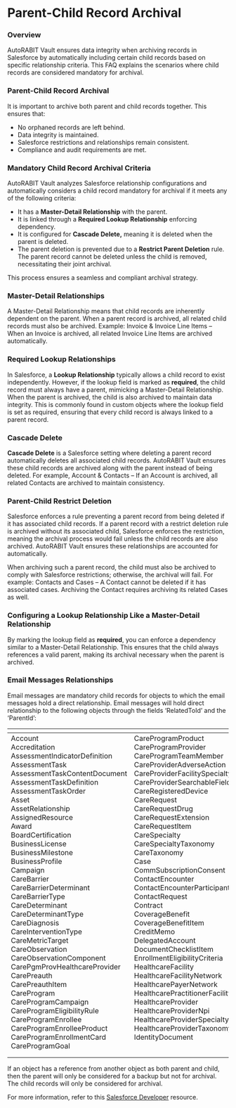 # Parent-Child Record Archival

### **Overview** <a href="#id-1.-overview" id="id-1.-overview"></a>

AutoRABIT Vault ensures data integrity when archiving records in Salesforce by automatically including certain child records based on specific relationship criteria. This FAQ explains the scenarios where child records are considered mandatory for archival.

### Parent-Child Record Archival <a href="#q6-why-is-it-important-to-archive-both-parent-and-child-records-together" id="q6-why-is-it-important-to-archive-both-parent-and-child-records-together"></a>

It is important to archive both parent and child records together. This ensures that:

* No orphaned records are left behind.
* Data integrity is maintained.
* Salesforce restrictions and relationships remain consistent.
* Compliance and audit requirements are met.

### **Mandatory Child Record Archival Criteria** <a href="#q9-how-does-autorabit-vault-ensure-that-all-mandatory-child-records-are-archived" id="q9-how-does-autorabit-vault-ensure-that-all-mandatory-child-records-are-archived"></a>

AutoRABIT Vault analyzes Salesforce relationship configurations and automatically considers a child record mandatory for archival if it meets any of the following criteria:

* It has a **Master-Detail Relationship** with the parent.
* It is linked through a **Required Lookup Relationship** enforcing dependency.
* It is configured for **Cascade Delete,** meaning it is deleted when the parent is deleted.
* The parent deletion is prevented due to a **Restrict Parent Deletion** rule. The parent record cannot be deleted unless the child is removed, necessitating their joint archival.

This process ensures a seamless and compliant archival strategy.

### **Master-Detail Relationships** <a href="#q2-how-does-a-master-detail-relationship-affect-archival" id="q2-how-does-a-master-detail-relationship-affect-archival"></a>

A Master-Detail Relationship means that child records are inherently dependent on the parent. When a parent record is archived, all related child records must also be archived. Example: Invoice & Invoice Line Items – When an Invoice is archived, all related Invoice Line Items are archived automatically.

### **Required Lookup Relationships** <a href="#q3-what-happens-in-a-lookup-relationship-where-the-field-is-required" id="q3-what-happens-in-a-lookup-relationship-where-the-field-is-required"></a>

In Salesforce, a **Lookup Relationship** typically allows a child record to exist independently. However, if the lookup field is marked as **required**, the child record must always have a parent, mimicking a Master-Detail Relationship. When the parent is archived, the child is also archived to maintain data integrity. This is commonly found in custom objects where the lookup field is set as required, ensuring that every child record is always linked to a parent record.

### **Cascade Delete** <a href="#q4-what-is-cascade-delete-and-how-does-it-impact-archival" id="q4-what-is-cascade-delete-and-how-does-it-impact-archival"></a>

**Cascade Delete** is a Salesforce setting where deleting a parent record automatically deletes all associated child records. AutoRABIT Vault ensures these child records are archived along with the parent instead of being deleted. For example, Account & Contacts – If an Account is archived, all related Contacts are archived to maintain consistency.

### **Parent-Child Restrict Deletion** <a href="#q5-what-does-it-mean-when-a-parent-record-is-restricted-from-deletion-due-to-a-child-record" id="q5-what-does-it-mean-when-a-parent-record-is-restricted-from-deletion-due-to-a-child-record"></a>

Salesforce enforces a rule preventing a parent record from being deleted if it has associated child records. If a parent record with a restrict deletion rule is archived without its associated child, Salesforce enforces the restriction, meaning the archival process would fail unless the child records are also archived. AutoRABIT Vault ensures these relationships are accounted for automatically.

When archiving such a parent record, the child must also be archived to comply with Salesforce restrictions; otherwise, the archival will fail. For example: Contacts and Cases – A Contact cannot be deleted if it has associated cases. Archiving the Contact requires archiving its related Cases as well.

### **Configuring a Lookup Relationship Like a Master-Detail Relationship** <a href="#q7-can-a-lookup-relationship-be-configured-to-act-like-a-master-detail-relationship" id="q7-can-a-lookup-relationship-be-configured-to-act-like-a-master-detail-relationship"></a>

By marking the lookup field as **required**, you can enforce a dependency similar to a Master-Detail Relationship. This ensures that the child always references a valid parent, making its archival necessary when the parent is archived.

### Email Messages Relationships

Email messages are mandatory child records for objects to which the email messages hold a direct relationship. Email messages will hold direct relationship to the following objects through the fields ‘RelatedToId’ and the ‘ParentId’:

<table data-header-hidden><thead><tr><th valign="top"></th><th valign="top"></th><th valign="top"></th></tr></thead><tbody><tr><td valign="top">Account<br>Accreditation<br>AssessmentIndicatorDefinition<br>AssessmentTask<br>AssessmentTaskContentDocument<br>AssessmentTaskDefinition<br>AssessmentTaskOrder<br>Asset<br>AssetRelationship<br>AssignedResource<br>Award<br>BoardCertification<br>BusinessLicense<br>BusinessMilestone<br>BusinessProfile<br>Campaign<br>CareBarrier<br>CareBarrierDeterminant<br>CareBarrierType<br>CareDeterminant<br>CareDeterminantType<br>CareDiagnosis<br>CareInterventionType<br>CareMetricTarget<br>CareObservation<br>CareObservationComponent<br>CarePgmProvHealthcareProvider<br>CarePreauth<br>CarePreauthItem<br>CareProgram<br>CareProgramCampaign<br>CareProgramEligibilityRule<br>CareProgramEnrollee<br>CareProgramEnrolleeProduct<br>CareProgramEnrollmentCard<br>CareProgramGoal</td><td valign="top">CareProgramProduct<br>CareProgramProvider<br>CareProgramTeamMember<br>CareProviderAdverseAction<br>CareProviderFacilitySpecialty<br>CareProviderSearchableField<br>CareRegisteredDevice<br>CareRequest<br>CareRequestDrug<br>CareRequestExtension<br>CareRequestItem<br>CareSpecialty<br>CareSpecialtyTaxonomy<br>CareTaxonomy<br>Case<br>CommSubscriptionConsent<br>ContactEncounter<br>ContactEncounterParticipant<br>ContactRequest<br>Contract<br>CoverageBenefit<br>CoverageBenefitItem<br>CreditMemo<br>DelegatedAccount<br>DocumentChecklistItem<br>EnrollmentEligibilityCriteria<br>HealthcareFacility<br>HealthcareFacilityNetwork<br>HealthcarePayerNetwork<br>HealthcarePractitionerFacility<br>HealthcareProvider<br>HealthcareProviderNpi<br>HealthcareProviderSpecialty<br>HealthcareProviderTaxonomy<br>IdentityDocument</td><td valign="top"><p>Image<br>IndividualApplication<br>Invoice<br>ListEmail<br>Location<br>MemberPlan<br>Opportunity<br>Order<br>OtherComponentTask<br>PartyConsent<br>PersonLifeEvent<br>PlanBenefit<br>PlanBenefitItem<br>ProcessException<br>Product2<br>ProductItem<br>ProductRequest<br>ProductRequestLineItem<br>ProductTransfer<br>PurchaserPlan<br>ReceivedDocument<br>ResourceAbsence<br>ReturnOrder<br>ReturnOrderLineItem<br>ServiceAppointment<br>ServiceResource<br>Shift<br>Shipment<br>ShipmentItem<br>Solution<br>Visit<br>VisitedParty<br>VolunteerProject<br>WorkOrder<br>WorkOrderLineItem</p><p> </p></td></tr></tbody></table>

If an object has a reference from another object as both parent and child, then the parent will only be considered for a backup but not for archival. The child records will only be considered for archival.&#x20;

For more information, refer to this [Salesforce Developer](https://developer.salesforce.com/docs/atlas.en-us.object_reference.meta/object_reference/sforce_api_objects_emailmessage.htm) resource.
